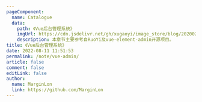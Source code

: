 ```yaml
---
pageComponent:
  name: Catalogue
  data:
    path: 《Vue后台管理系统》
    imgUrl: https://cdn.jsdelivr.net/gh/xugaoyi/image_store/blog/20200204143633.png
    description: 本章节主要参考自RuoYi及vue-element-admin开源项目。
title: 《Vue后台管理系统》
date: 2022-08-11 11:51:53
permalink: /note/vue-admin/
article: false
comment: false
editLink: false
author:
  name: MarginLon
  link: https://github.com/MarginLon
---
```


